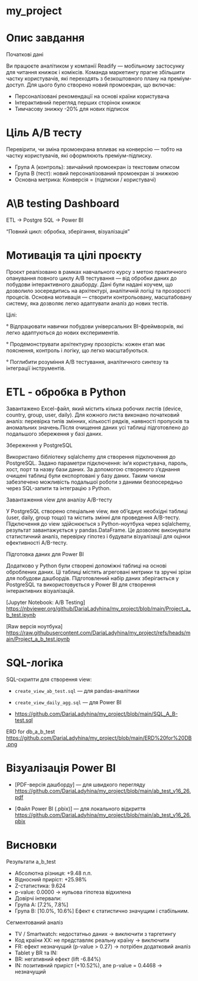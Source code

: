 # my_project
# Опис завдання
Початкові дані 

Ви працюєте аналітиком у компанії Readify — мобільному застосунку для читання книжок і коміксів. Команда маркетингу прагне збільшити частку користувачів, які переходять з безкоштовного плану на преміум-доступ.
Для цього було створено новий промоекран, що включає:
- Персоналізовані рекомендації на основі країни користувача
- Інтерактивний перегляд перших сторінок книжок
- Тимчасову знижку -20% для нових підписок

# Ціль A/B тесту

Перевірити, чи зміна промоекрана впливає на конверсію — тобто на частку користувачів, які оформлюють преміум-підписку.
- Група A (контроль): звичайний промоекран із текстовим описом
- Група B (тест): новий персоналізований промоекран зі знижкою
- Основна метрика: Конверсія = (підписки / користувачі)



# A\B testing Dashboard

ETL   →   Postgre SQL   →    Power BI

“Повний цикл: обробка, зберігання, візуалізація”

# Мотивація та цілі проєкту

Проєкт реалізовано в рамках навчального курсу з метою практичного опанування повного циклу A/B тестування — від обробки даних до побудови інтерактивного дашборду. Дані були надані коучем, що дозволило зосередитись на архітектурі, аналітичній логіці та прозорості процесів. Основна мотивація — створити контрольовану, масштабовану систему, яка дозволяє легко адаптувати аналіз до нових тестів.

 Цілі:

° Відпрацювати навички побудови універсальних BI-фреймворків, які легко адаптуються до нових експериментів.

° Продемонструвати архітектурну прозорість: кожен етап має пояснення, контроль і логіку, що легко масштабуються.

° Поглибити розуміння A/B тестування, аналітичного синтезу та інтеграції інструментів.

# ETL - обробка в Python 

Завантажено Excel-файл, який містить кілька робочих листів (device, country, group, user, daily). Для кожного листа виконано початковий аналіз: перевірка типів змінних, кількості рядків, наявності пропусків та аномальних значень.Після очищення даних усі таблиці підготовлено до подальшого збереження у базі даних.

Збереження у PostgreSQL

Використано бібліотеку sqlalchemy для створення підключення до PostgreSQL. Задано параметри підключення: ім’я користувача, пароль, хост, порт та назву бази даних. За допомогою створеного з’єднання очищені таблиці були експортовані у базу даних.
Таким чином забезпечено можливість подальшої роботи з даними безпосередньо через SQL-запити та інтеграцію з Python.

Завантаження view для аналізу A/B-тесту

У PostgreSQL створено спеціальне view, яке об’єднує необхідні таблиці (user, daily, group тощо) та містить змінні для проведення A/B-тесту. Підключення до view здійснюється з Python-ноутбука через sqlalchemy, результат завантажується у pandas.DataFrame. Це дозволяє виконувати статистичний аналіз, перевірку гіпотез і будувати візуалізації для оцінки ефективності A/B-тесту.

Підготовка даних для Power BI

Додатково у Python були створені допоміжні таблиці на основі оброблених даних. Ці таблиці містять агреговані метрики та зручні зрізи для побудови дашбордів. Підготовлений набір даних зберігається у PostgreSQL та використовується у Power BI для створення інтерактивних візуалізацій.

 [Jupyter Notebook: A/B Testing] https://nbviewer.org/github/DariaLadyhina/my_project/blob/main/Project_a_b_test.ipynb

 [Raw версія ноутбука] https://raw.githubusercontent.com/DariaLadyhina/my_project/refs/heads/main/Project_a_b_test.ipynb

 # SQL-логіка

SQL-скрипти для створення view:

- `create_view_ab_test.sql` — для pandas-аналітики
  
- `create_view_daily_agg.sql` — для Power BI

- https://github.com/DariaLadyhina/my_project/blob/main/SQL_A_B-test.sql

ERD for db_a_b_test https://github.com/DariaLadyhina/my_project/blob/main/ERD%20for%20DB.png

# Візуалізація Power BI

- [PDF-версія дашборду] — для швидкого перегляду https://github.com/DariaLadyhina/my_project/blob/main/ab_test_v16_26.pdf
  
- [Файл Power BI (.pbix)] — для локального відкриття https://github.com/DariaLadyhina/my_project/blob/main/ab_test_v16_26.pbix

# Висновки
Результати a_b_test
- Абсолютна різниця: +9.48 п.п.
- Відносний приріст: +25.98%
- Z-статистика: 9.624
- p-value: 0.0000 → нульова гіпотеза відхилена
- Довірчі інтервали:
- Група A: [7.2%, 7.8%]
- Група B: [10.0%, 10.6%]
Ефект є статистично значущим і стабільним.

Сегментований аналіз
- TV / Smartwatch: недостатньо даних → виключити з таргетингу
- Код країни XX: не представляє реальну країну → виключити
- FR: ефект незначущий (p-value > 0.27) → потрібен додатковий аналіз
- Tablet у BR та IN:
- BR: негативний ефект (lift -6.84%)
- IN: позитивний приріст (+10.52%), але p-value = 0.4468 → незначущий





